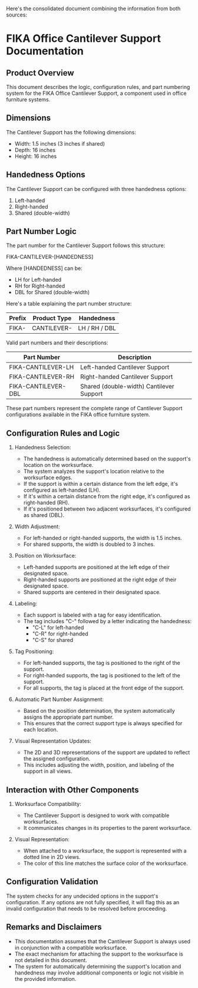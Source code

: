 Here's the consolidated document combining the information from both sources:

# FIKA Office Cantilever Support Documentation

## Product Overview

This document describes the logic, configuration rules, and part numbering system for the FIKA Office Cantilever Support, a component used in office furniture systems.

## Dimensions

The Cantilever Support has the following dimensions:
- Width: 1.5 inches (3 inches if shared)
- Depth: 16 inches
- Height: 16 inches

## Handedness Options

The Cantilever Support can be configured with three handedness options:
1. Left-handed
2. Right-handed
3. Shared (double-width)

## Part Number Logic

The part number for the Cantilever Support follows this structure:

FIKA-CANTILEVER-[HANDEDNESS]

Where [HANDEDNESS] can be:
- LH for Left-handed
- RH for Right-handed
- DBL for Shared (double-width)

Here's a table explaining the part number structure:

| Prefix | Product Type | Handedness |
|--------|--------------|------------|
| FIKA-  | CANTILEVER-  | LH / RH / DBL |

Valid part numbers and their descriptions:

| Part Number | Description |
|-------------|-------------|
| FIKA-CANTILEVER-LH | Left-handed Cantilever Support |
| FIKA-CANTILEVER-RH | Right-handed Cantilever Support |
| FIKA-CANTILEVER-DBL | Shared (double-width) Cantilever Support |

These part numbers represent the complete range of Cantilever Support configurations available in the FIKA office furniture system.

## Configuration Rules and Logic

1. Handedness Selection:
   - The handedness is automatically determined based on the support's location on the worksurface.
   - The system analyzes the support's location relative to the worksurface edges.
   - If the support is within a certain distance from the left edge, it's configured as left-handed (LH).
   - If it's within a certain distance from the right edge, it's configured as right-handed (RH).
   - If it's positioned between two adjacent worksurfaces, it's configured as shared (DBL).

2. Width Adjustment:
   - For left-handed or right-handed supports, the width is 1.5 inches.
   - For shared supports, the width is doubled to 3 inches.

3. Position on Worksurface:
   - Left-handed supports are positioned at the left edge of their designated space.
   - Right-handed supports are positioned at the right edge of their designated space.
   - Shared supports are centered in their designated space.

4. Labeling:
   - Each support is labeled with a tag for easy identification.
   - The tag includes "C-" followed by a letter indicating the handedness:
     - "C-L" for left-handed
     - "C-R" for right-handed
     - "C-S" for shared

5. Tag Positioning:
   - For left-handed supports, the tag is positioned to the right of the support.
   - For right-handed supports, the tag is positioned to the left of the support.
   - For all supports, the tag is placed at the front edge of the support.

6. Automatic Part Number Assignment:
   - Based on the position determination, the system automatically assigns the appropriate part number.
   - This ensures that the correct support type is always specified for each location.

7. Visual Representation Updates:
   - The 2D and 3D representations of the support are updated to reflect the assigned configuration.
   - This includes adjusting the width, position, and labeling of the support in all views.

## Interaction with Other Components

1. Worksurface Compatibility:
   - The Cantilever Support is designed to work with compatible worksurfaces.
   - It communicates changes in its properties to the parent worksurface.

2. Visual Representation:
   - When attached to a worksurface, the support is represented with a dotted line in 2D views.
   - The color of this line matches the surface color of the worksurface.

## Configuration Validation

The system checks for any undecided options in the support's configuration. If any options are not fully specified, it will flag this as an invalid configuration that needs to be resolved before proceeding.

## Remarks and Disclaimers

- This documentation assumes that the Cantilever Support is always used in conjunction with a compatible worksurface.
- The exact mechanism for attaching the support to the worksurface is not detailed in this document.
- The system for automatically determining the support's location and handedness may involve additional components or logic not visible in the provided information.